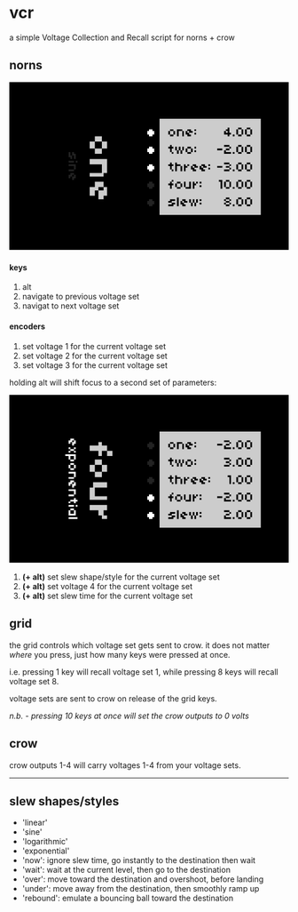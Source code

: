 # vcr
a simple Voltage Collection and Recall script for norns + crow

## norns

![](assets/vcr-1.png)

#### keys
  1. alt
  2. navigate to previous voltage set
  3. navigat to next voltage set

#### encoders
  1. set voltage 1 for the current voltage set
  2. set voltage 2 for the current voltage set
  3. set voltage 3 for the current voltage set

holding alt will shift focus to a second set of parameters:

![](assets/vcr-2.png)

  1. **(+ alt)** set slew shape/style for the current voltage set
  2. **(+ alt)** set voltage 4 for the current voltage set
  3. **(+ alt)** set slew time for the current voltage set


## grid

the grid controls which voltage set gets sent to crow.
it does not matter *where* you press, just how many keys were pressed at once. 

i.e. pressing 1 key will recall voltage set 1, while pressing 8 keys will recall voltage set 8. 

voltage sets are sent to crow on release of the grid keys.

*n.b. - pressing 10 keys at once will set the crow outputs to 0 volts*

## crow

crow outputs 1-4 will carry voltages 1-4 from your voltage sets.

-----------

## slew shapes/styles

* 'linear'
* 'sine'
* 'logarithmic'
* 'exponential'
* 'now': ignore slew time, go instantly to the destination then wait
* 'wait': wait at the current level, then go to the destination
* 'over': move toward the destination and overshoot, before landing
* 'under': move away from the destination, then smoothly ramp up
* 'rebound': emulate a bouncing ball toward the destination

